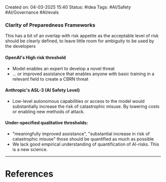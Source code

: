 Created on: 04-03-2025 15:40
Status: #idea
Tags: #AI/Safety #AI/Governance #AI/evals 
### Clarity of Preparedness Frameworks
This has a bit of an overlap with risk appetite as the acceptable level of risk should be clearly defined, to leave little room for ambiguity to be used by the developers

#### OpenAI's High risk threshold
- Model enables an expert to develop a novel threat
- ... or improved assistance that enables anyone with basic training in a relevant field to create a CBRN threat
#### Anthropic's ASL-3 (AI Safety Level)
- Low-level autonomous capabilities or access to the model would substantially increase the risk of catastrophic misuse. By lowering costs or enabling new methods of attack.
#### Under-specified qualitative thresholds:
- "meaningfully improved assistance", "substantial increase in risk of catastrophic misuse" those should be quantified as much as possible
- We lack good empirical understanding of quantification of AI-risks. This is a new science.



-----------------
# References